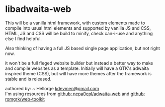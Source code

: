 # libadwaita-web

This will be a vanilla html framework, with custom elements made to compile into usual html elements and supported by vanilla JS and CSS, HTML, JS and CSS will be build to minify, check can-i-use and anything else I find helpful.

Also thinking of having a full JS based single page application, but not right now. 

it won't be a full fleged website builder but instead a better way to make and compile websites as a template. Initially will have a GTK's adwaita inspired theme (CSS), but will have more themes after the framework is stable and is released.

authored by:
~ Hellorge
<a href="mailto:kdevmen@gmail.com">kdevmen@gmail.com<a>
<br>
I'm using resources from <a href="https://github.com/ncpa0cpl/adwaita-web">github: ncpa0cpl/adwaita-web</a> and <a href="https://github.com/romgrk/web-toolkit">github: romgrk/web-toolkit</a>
